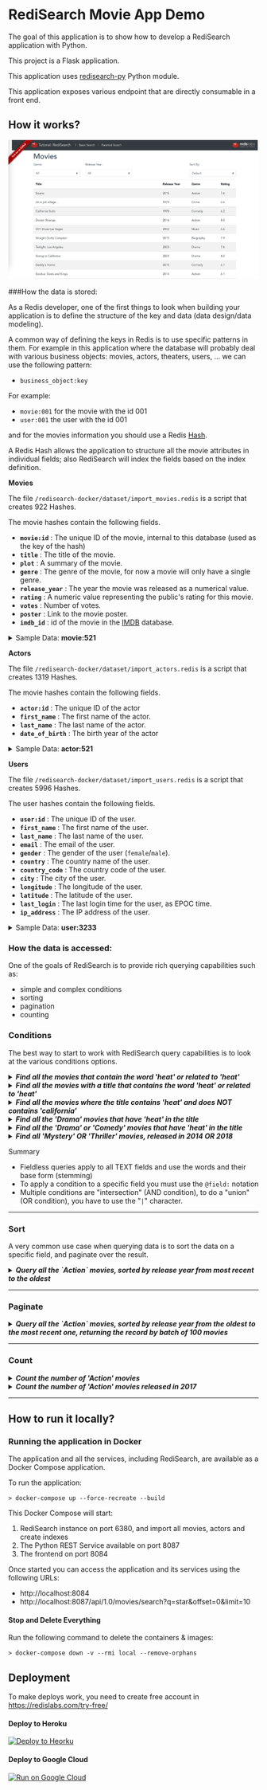 # RediSearch Movie App Demo

The goal of this application is to show how to develop a RediSearch application with Python.

This project is a Flask application.

This application uses [redisearch-py](https://github.com/RediSearch/redisearch-py) Python module.

This application exposes various endpoint that are directly consumable in a front end.

## How it works?
![img.png](img.png)

###How the data is stored:

As a Redis developer, one of the first things to look when building your application is to define the structure of the key and data (data design/data modeling).

A common way of defining the keys in Redis is to use specific patterns in them. For example in this application where the database will probably deal with various business objects: movies, actors, theaters, users, ... we can use the following pattern:

* `business_object:key`

For example:
* `movie:001` for the movie with the id 001
* `user:001` the user with the id 001


and for the movies information you should use a Redis [Hash](https://redis.io/topics/data-types#hashes).

A Redis Hash allows the application to structure all the movie attributes in individual fields; also RediSearch will index the fields based on the index definition.


**Movies**

The file `/redisearch-docker/dataset/import_movies.redis` is a script that creates 922 Hashes.

The movie hashes contain the following fields.

* **`movie:id`** : The unique ID of the movie, internal to this database (used as the key of the hash)
* **`title`** : The title of the movie.
* **`plot`** : A summary of the movie.
* **`genre`** : The genre of the movie, for now a movie will only have a single genre.
* **`release_year`** : The year the movie was released as a numerical value.
* **`rating`** : A numeric value representing the public's rating for this movie.
* **`votes`** : Number of votes.
* **`poster`** : Link to the movie poster.
* **`imdb_id`** : id of the movie in the [IMDB](https://imdb.com) database.

<details> 
  <summary>Sample Data: <b>movie:521</b></summary>
  <table>
      <thead>
        <tr>
            <th>Field</th>
            <th>Value</th>
        </tr>
    </thead>
  <tbody>
    <tr>
        <th>title</th>
        <td style='font-family:monospace; font-size: 0.875em; "'>
        Spider-Man
        </td>
    </tr>
    <tr>
        <th>plot</th>
        <td style='font-family:monospace; font-size: 0.875em; "'>
        When bitten by a genetically modified spider a nerdy shy and awkward high school student gains spider-like abilities that he eventually must use to fight evil as a superhero after tragedy befalls his family.
        </td>
    </tr>
    <tr>
        <th>genre</th>
        <td style='font-family:monospace; font-size: 0.875em; "'>
        Action
        </td>
    </tr>
    <tr>
        <th>release_year</th>
        <td style='font-family:monospace; font-size: 0.875em; "'>
        2002
        </td>
    </tr>
    <tr>
        <th>rating</th>
        <td style='font-family:monospace; font-size: 0.875em; "'>
        7.3
        </td>
    </tr>
    <tr>
        <th>votes</th>
        <td style='font-family:monospace; font-size: 0.875em; "'>
        662219
        </td>
    </tr>
    <tr>
        <th>poster</th>
        <td style='font-family:monospace; font-size: 0.875em; "'>
        https://m.media-amazon.com/images/M/MV5BZDEyN2NhMjgtMjdhNi00MmNlLWE5YTgtZGE4MzNjMTRlMGEwXkEyXkFqcGdeQXVyNDUyOTg3Njg@._V1_SX300.jpg
        </td>
    </tr>
    <tr>
        <th>imdb_id</th>
        <td style='font-family:monospace; font-size: 0.875em; "'>
        tt0145487
        </td>
    </tr>
    <tbody>
  </table>
</details>

**Actors**

The file `/redisearch-docker/dataset/import_actors.redis` is a script that creates 1319 Hashes.

The movie hashes contain the following fields.

* **`actor:id`** : The unique ID of the actor
* **`first_name`** : The first name of the actor.
* **`last_name`** : The last name of the actor.
* **`date_of_birth`** : The birth year of the actor

<details> 
  <summary>Sample Data: <b>actor:521</b></summary>
  <table>
      <thead>
        <tr>
            <th>Field</th>
            <th>Value</th>
        </tr>
    </thead>
  <tbody>
    <tr>
        <th>first_name</th>
        <td style='font-family:monospace; font-size: 0.875em; "'>
        Renee
        </td>
    </tr>
    <tr>
        <th>last_name</th>
        <td style='font-family:monospace; font-size: 0.875em; "'>
        Olstead
        </td>
    </tr>
    <tr>
        <th>date_of_birth</th>
        <td style='font-family:monospace; font-size: 0.875em; "'>
        1989
        </td>
    </tr>
    <tbody>
  </table>
</details>

**Users**

The file `/redisearch-docker/dataset/import_users.redis` is a script that creates 5996 Hashes.

The user hashes contain the following fields.

* **`user:id`** : The unique ID of the user.
* **`first_name`** : The first name of the user.
* **`last_name`** : The last name of the user.
* **`email`** : The email of the user.
* **`gender`** : The gender of the user (`female`/`male`).
* **`country`** : The country name of the user.
* **`country_code`** : The country code of the user.
* **`city`** : The city of the user.
* **`longitude`** : The longitude of the user.
* **`latitude`** : The latitude of the user.
* **`last_login`** : The last login time for the user, as EPOC time.
* **`ip_address`** : The IP address of the user.

<details> 
 <summary>Sample Data: <b>user:3233</b></summary>
  <table>
      <thead>
        <tr>
            <th>Field</th>
            <th>Value</th>
        </tr>
    </thead>
  <tbody>
    <tr>
        <th>first_name</th>
        <td style='font-family:monospace; font-size: 0.875em; "'>
        Rosetta
        </td>
    </tr>
    <tr>
        <th>last_name</th>
        <td style='font-family:monospace; font-size: 0.875em; "'>
        Olyff
        </td>
    </tr>
    <tr>
        <th>email</th>
        <td style='font-family:monospace; font-size: 0.875em; "'>
        rolyff6g@163.com
        </td>
    </tr>
    <tr>
        <th>gender</th>
        <td style='font-family:monospace; font-size: 0.875em; "'>
        female
        </td>
    </tr>
    <tr>
        <th>country</th>
        <td style='font-family:monospace; font-size: 0.875em; "'>
        China
        </td>
    </tr>
    <tr>
        <th>country_code</th>
        <td style='font-family:monospace; font-size: 0.875em; "'>
        CN
        </td>
    </tr>
    <tr>
        <th>city</th>
        <td style='font-family:monospace; font-size: 0.875em; "'>
        Huangdao
        </td>
    </tr>
    <tr>
        <th>longitude</th>
        <td style='font-family:monospace; font-size: 0.875em; "'>
        120.04619
        </td>
    </tr>
    <tr>
        <th>latitude</th>
        <td style='font-family:monospace; font-size: 0.875em; "'>
        35.872664
        </td>
    </tr>
    <tr>
        <th>last_login</th>
        <td style='font-family:monospace; font-size: 0.875em; "'>
        1570386621
        </td>
    </tr>
    <tr>
        <th>ip_address</th>
        <td style='font-family:monospace; font-size: 0.875em; "'>
        218.47.90.79
        </td>
    </tr>
    <tbody>
  </table>
</details>

### How the data is accessed:

One of the goals of RediSearch is to provide rich querying capabilities such as:

* simple and complex conditions
* sorting
* pagination
* counting


### Conditions

The best way to start to work with RediSearch query capabilities is to look at the various conditions options.


<details> 
  <summary>
  <i><b>
  Find all the movies that contain the word 'heat' or related to 'heat'
  </b></i>
  </summary>

```
> FT.SEARCH "idx:movie" "heat" RETURN 2 title plot

1) (integer) 4
2) "movie:1141"
3) 1) "title"
   2) "Heat"
   3) "plot"
   4) "A group of professional bank robbers start to feel the heat from police when they unknowingly leave a clue at their latest heist."
4) "movie:818"
5) 1) "title"
   2) "California Heat"
   3) "plot"
   4) "A lifeguard bets he can be true to just one woman."
6) "movie:736"
7) 1) "title"
   2) "Chicago Justice"
   3) "plot"
   4) "The State's Attorney's dedicated team of prosecutors and investigators navigates heated city politics and controversy head-on,while fearlessly pursuing justice."
8) "movie:1109"
9) 1) "title"
   2) "Love & Hip Hop: Miami"
   3) "plot"
   4) "'Love and Hip Hop Miami' turns up the heat and doesn't hold back in making the 305 the place to be. Multi-platinum selling hip-hop legend Trick Daddy is back in the studio collaborating ..."

```

The first line contains the number of documents (`4`) that match the query condition, then the list of movies.

This query is a "fieldless" condition, this means that the query engine has:
* searched in all the TEXT fields of the index(`title` and `plot`)
* for the word `heat` and related words, this is why the movie:736 is returned since it has the word `heated` in the plot ([stemming](https://oss.redislabs.com/redisearch/Stemming/))
* returned the result sorted by score, remember that the title has a weight of 1.0, and the plot a weight of 0.5. So when the word or related words are found in the title the score is larger.
---
</details>



<details> 
  <summary>
  <i><b>
    Find all the movies with a title that contains the word 'heat' or related to 'heat'
  </b></i>
  </summary>

In this case you have to set the criteria to a the field title using the `@title` notation.

```
> FT.SEARCH "idx:movie" "@title:heat" RETURN 2 title plot
1) (integer) 2
2) "movie:1141"
3) 1) "title"
   2) "Heat"
   3) "plot"
   4) "A group of professional bank robbers start to feel the heat from police when they unknowingly leave a clue at their latest heist."
4) "movie:818"
5) 1) "title"
   2) "California Heat"
   3) "plot"
   4) "A lifeguard bets he can be true to just one woman."

```

So only 2 movies are returned.

---
</details>


<details> 
  <summary>
  <i><b>
  Find all the movies where the title contains 'heat' and does NOT contains 'california'
  </b></i>
  </summary>

For this you add parentheses around the field condition and add the `-` sign to 'california'.

```
> FT.SEARCH "idx:movie" "@title:(heat -california)" RETURN 2 title plot
1) (integer) 1
2) "movie:1141"
3) 1) "title"
   2) "Heat"
   3) "plot"
   4) "A group of professional bank robbers start to feel the heat from police when they unknowingly leave a clue at their latest heist."

```

Only one movie is returned.

If you do not put the `( .. )` the `-california` condition will be applied to all the text fields.

You can do test this with the following queries:

```
> FT.SEARCH "idx:movie" "@title:(heat -woman)" RETURN 2 title plot
```

```
> FT.SEARCH "idx:movie" "@title:heat -woman" RETURN 2 title plot
```

As you can see the first query only searches for woman in the title and returns two movies "Heat" and "California Heat", where the second query eliminates "California Heat" from the list since the plot contains the word `woman`.

---
</details>



<details> 
  <summary>
  <i><b>
  Find all the 'Drama' movies that have 'heat' in the title
  </b></i>
  </summary>

As you have seen earlier the movie index contains:
* the `title` and plot as TEXT
* the `genre` as TAG.

You saw earlier how to place a condition on a TEXT field.

The [TAG](https://oss.redislabs.com/redisearch/Tags/) is a little bit different as the index engine does not do any stemming.

To set a condition on this field you must use the `@field:{value}` notation, the `{...}` indicates that it is a TAG condition


```
>  FT.SEARCH "idx:movie" "@title:(heat) @genre:{Drama} " RETURN 3 title plot genre
1) (integer) 1
2) "movie:1141"
3) 1) "title"
   2) "Heat"
   3) "plot"
   4) "A group of professional bank robbers start to feel the heat from police when they unknowingly leave a clue at their latest heist."
   5) "genre"
   6) "Drama"
```

As you can see this query applies conditions to two different fields with an exact match on the TAG.

TAG is the structure to use when you want to do exact matches on strings/words.
---
</details>


<details> 
  <summary>
  <i><b>
  Find all the 'Drama' or 'Comedy' movies that have 'heat' in the title
  </b></i>
  </summary>

This is similar to the previous query, you can pass a list of values with the `|` to represent the OR.


```
> FT.SEARCH "idx:movie" "@title:(heat)  @genre:{Drama|Comedy} " RETURN 3 title plot genre

1) (integer) 2
2) "movie:1141"
3) 1) "title"
   2) "Heat"
   3) "plot"
   4) "A group of professional bank robbers start to feel the heat from police when they unknowingly leave a clue at their latest heist."
   5) "genre"
   6) "Drama"
4) "movie:818"
5) 1) "title"
   2) "California Heat"
   3) "plot"
   4) "A lifeguard bets he can be true to just one woman."
   5) "genre"
   6) "Comedy"
```


You can also put the '|' between all the conditions to search for example all movies that have "heat" in the title, or that are Comedy or that are Drama. The query will look like:

```
FT.SEARCH "idx:movie" "@title:(heat) | @genre:{Drama|Comedy} " RETURN 3 title plot genre
```

---
</details>


<details> 
  <summary>
  <i><b>Find all 'Mystery' OR 'Thriller' movies, released in 2014 OR 2018</b></i>
  </summary>

In this query, the new item is the query on a numeric field (release_year).

Like before, for the condition you have to use the `@field:` notation, but for a numeric field you have to put the interval of the condition.

In this query it will be two conditions with an OR (`|`).

```
> FT.SEARCH "idx:movie" "@genre:{Mystery|Thriller} (@release_year:[2018 2018] | @release_year:[2014 2014] )"   RETURN 3 title release_year genre

1) (integer) 3
2) "movie:461"
3) 1) "title"
   2) "The Boat ()"
   3) "release_year"
   4) "2018"
   5) "genre"
   6) "Mystery"
4) "movie:65"
5) 1) "title"
   2) "The Loft"
   3) "release_year"
   4) "2014"
   5) "genre"
   6) "Mystery"
6) "movie:989"
7) 1) "title"
   2) "Los Angeles Overnight"
   3) "release_year"
   4) "2018"
   5) "genre"
   6) "Thriller"
```


---
</details>

Summary

* Fieldless queries apply to all TEXT fields and use the words and their base form (stemming)
* To apply a condition to a specific field you must use the `@field:` notation
* Multiple conditions are "intersection" (AND condition), to do a "union" (OR condition), you have to use the "`|`" character.

----
### Sort

A very common use case when querying data is to sort the data on a specific field, and paginate over the result.

<details> 
  <summary>
  <i><b>Query all the `Action` movies, sorted by release year from most recent to the oldest</b></i>
  </summary>

```
> FT.SEARCH "idx:movie" "@genre:{Action}"  SORTBY release_year DESC RETURN 2 title release_year
 1) (integer) 186
 2) "movie:360"
 3) 1) "release_year"
    2) "2019"
    3) "title"
    4) "Spider-Man: Far from Home"
 ...
20) "movie:278"
21) 1) "release_year"
    2) "2016"
    3) "title"
    4) "Mechanic: Resurrection"
```

The first line contains the number of documents (`186`) that match the query condition.

The FT.SEARCH command, by default, returns the first ten documents. You will see in the next query how to paginate.

You can only use one SORTBY clause in an FT.SEARCH query, if you want to sort on multiple fields, for example sorting movies by `genre` ascending and `release_year` descending, you have to use an FT.AGGREGATE, this is covered in the [next section](008-aggregation.md).

Note: The field used in the [SORTBY](https://oss.redislabs.com/redisearch/Sorting/#specifying_sortby) should be part of the index schema and defined as SORTABLE.
---
</details>

----
### Paginate

<details> 
  <summary>
  <i><b>Query all the `Action` movies, sorted by release year from the oldest to the most recent one, returning the record by batch of 100 movies</b></i>
  </summary>

```
> FT.SEARCH "idx:movie" "@genre:{Action}" LIMIT 0 100  SORTBY release_year ASC RETURN 2 title release_year
  1) (integer) 186
  2) "movie:892"
  3) 1) "release_year"
     2) "1966"
     3) "title"
     4) "Texas,Adios"
...  
200) "movie:12"
201) 1) "release_year"
     2) "2014"
     3) "title"
     4) "Fury"
```

The result is very similar to the previous query:
* 186 documents found
* the first document is the oldest one, released in 1966
* the latest movie of the batch was released in 2014


To paginate to the next batch you need to change the limit as follows:

```
> FT.SEARCH "idx:movie" "@genre:{Action}" LIMIT 100 200  SORTBY release_year ASC RETURN 2 title release_year
```
---
</details>


----
### Count


<details> 
  <summary>
  <i><b>Count the number of 'Action' movies</b></i>
  </summary>

Based on the sample queries that you have seen earlier, if you specify `LIMIT 0 0` it will give you the number of documents based on the query condition.

```
> FT.SEARCH "idx:movie" "@genre:{Action}" LIMIT 0 0

1) (integer) 186
```
---
</details>


<details> 
  <summary>
  <i><b>Count the number of 'Action' movies released in 2017 </b></i>
  </summary>

Based on the sample queries that you have seen earlier, if you specify `LIMIT 0 0` it will give you the number of documents based on the query condition.

```
> FT.SEARCH "idx:movie" "@genre:{Action}" FILTER release_year 2017 2017 LIMIT 0 0

1) (integer) 5
```

You can also use the following syntax:

```
> FT.SEARCH "idx:movie" "@genre:{Action} @release_year:[2017 2017]" LIMIT 0 0

1) (integer) 5
```

---
</details>


----

## How to run it locally?

### Running the application in Docker

The application and all the services, including RediSearch, are available as a Docker Compose application.


To run the application:

```
> docker-compose up --force-recreate --build
```

This Docker Compose will start:

1. RediSearch instance on port 6380, and import all movies, actors and create indexes
1. The Python REST Service available on port 8087
1. The frontend on port 8084

Once started you can access the application and its services using the following URLs:

* http://localhost:8084
* http://localhost:8087/api/1.0/movies/search?q=star&offset=0&limit=10



#### Stop and Delete Everything

Run the following command to delete the containers & images:

```
> docker-compose down -v --rmi local --remove-orphans
```

## Deployment

To make deploys work, you need to create free account in https://redislabs.com/try-free/

#### Deploy to Heroku

<p>
    <a href="https://heroku.com/deploy" target="_blank">
        <img src="https://www.herokucdn.com/deploy/button.svg" alt="Deploy to Heorku" />
    </a>
</p>

#### Deploy to Google Cloud

<p>
    <a href="https://deploy.cloud.run" target="_blank">
        <img src="https://deploy.cloud.run/button.svg" alt="Run on Google Cloud" width="150px"/>
    </a>
</p>